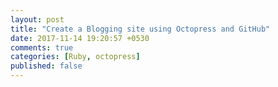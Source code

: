 ```yaml
---
layout: post
title: "Create a Blogging site using Octopress and GitHub"
date: 2017-11-14 19:20:57 +0530
comments: true
categories: [Ruby, octopress]
published: false
---
```

